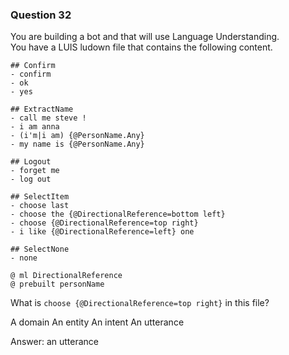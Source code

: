 ### Question 32

You are building a bot and that will use Language Understanding.  
You have a LUIS ludown file that contains the following content.

```text
## Confirm
- confirm
- ok
- yes

## ExtractName
- call me steve !
- i am anna
- (i'm|i am) {@PersonName.Any}
- my name is {@PersonName.Any}

## Logout
- forget me
- log out

## SelectItem
- choose last
- choose the {@DirectionalReference=bottom left}
- choose {@DirectionalReference=top right}
- i like {@DirectionalReference=left} one

## SelectNone
- none

@ ml DirectionalReference
@ prebuilt personName
```

What is `choose {@DirectionalReference=top right}` in this file?

A domain
An entity
An intent
An utterance

Answer: an utterance

